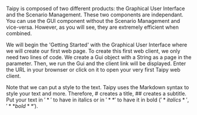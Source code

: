 Taipy is composed of two different products: the Graphical User Interface and the Scenario Management. These two components are independant. You can use the GUI component without the Scenario Management and vice-versa. However, as you will see, they are extremely efficient when combined.

We will begin the 'Getting Started' with the Graphical User Interface where we will create our first web page. To create this first web client, we only need two lines of code. We create a Gui object with a String as a page in the parameter. Then, we run the Gui and the client link will be displayed. Enter the URL in your brownser or click on it to open your very first Taipy web client.

Note that we can put a style to the text. Taipy uses the Markdown syntax to style your text and more. Therefore, # creates a title, ## creates a subtitle. Put your text in $'*'$ to have in italics or in $'**'$ to have it in bold ($'*italics*'$, $'**bold**'$).
